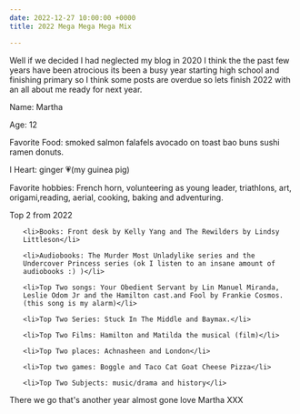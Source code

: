 ```yaml
---
date: 2022-12-27 10:00:00 +0000
title: 2022 Mega Mega Mega Mix

---
```

<p>Well if we decided I had neglected my blog in 2020 I think the the past few years have been atrocious its been a busy year starting high school and finishing primary so I think some posts are overdue so lets finish 2022 with an all about me ready for next year.</p>

<p>Name: Martha</p>

<p>Age: 12</p>

<p>Favorite Food: smoked salmon falafels avocado on toast bao buns sushi ramen donuts.</p>

<p>I Heart: ginger 💗(my guinea pig)</p>

<p>Favorite hobbies: French horn, volunteering as young leader, triathlons, art, origami,reading, aerial, cooking, baking and adventuring.</p>

<p>Top 2 from 2022</p>

<ul>

    <li>Books: Front desk by Kelly Yang and The Rewilders by Lindsy Littleson</li>

    <li>Audiobooks: The Murder Most Unladylike series and the Undercover Princess series (ok I listen to an insane amount of audiobooks :) )</li>

    <li>Top Two songs: Your Obedient Servant by Lin Manuel Miranda, Leslie Odom Jr and the Hamilton cast.and Fool by Frankie Cosmos.(this song is my alarm)</li>

    <li>Top Two Series: Stuck In The Middle and Baymax.</li>

    <li>Top Two Films: Hamilton and Matilda the musical (film)</li>

    <li>Top Two places: Achnasheen and London</li>

    <li>Top two games: Boggle and Taco Cat Goat Cheese Pizza</li>

    <li>Top Two Subjects: music/drama and history</li>

</ul>

<p>There we go that's another year almost gone love Martha XXX</p>